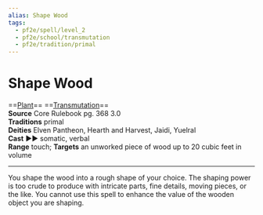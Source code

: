```yaml
---
alias: Shape Wood
tags:
  - pf2e/spell/level_2
  - pf2e/school/transmutation
  - pf2e/tradition/primal
---
```


# Shape Wood

==[Plant](../../../Traits/Plant.md)== ==[Transmutation](../../../Traits/Transmutation.md)==  
__Source__ Core Rulebook pg. 368 3.0  
**Traditions** primal  
**Deities** Elven Pantheon, Hearth and Harvest, Jaidi, Yuelral  
**Cast** ►► somatic, verbal  
**Range** touch; **Targets** an unworked piece of wood up to 20 cubic feet in volume

---

You shape the wood into a rough shape of your choice. The shaping power is too crude to produce with intricate parts, fine details, moving pieces, or the like. You cannot use this spell to enhance the value of the wooden object you are shaping.
